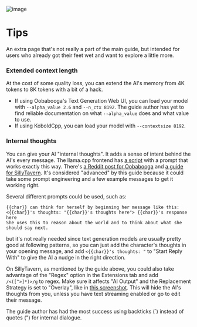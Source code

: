 ![image](https://github.com/Crataco/ai-guide/assets/55674863/61c24c74-c484-4b52-ba95-fdec1377eead)
# Tips

An extra page that's not really a part of the main guide, but intended for users who already got their feet wet and want to explore a little more.

### Extended context length
At the cost of some quality loss, you can extend the AI's memory from 4K tokens to 8K tokens with a bit of a hack.
- If using Oobabooga's Text Generation Web UI, you can load your model with `--alpha_value 2.6` and `--n_ctx 8192`. The guide author has yet to find reliable documentation on what `--alpha_value` does and what value to use.
- If using KoboldCpp, you can load your model with `--contextsize 8192`.

### Internal thoughts
You can give your AI "internal thoughts". It adds a sense of intent behind the AI's every message. The llama.cpp frontend has [a script](https://github.com/ggerganov/llama.cpp/blob/master/examples/Miku.sh#L33) with a prompt that works exactly this way. There's [a Reddit post for Oobabooga](https://old.reddit.com/r/CharacterAi_NSFW/comments/13mrq2q/secret_thoughts_oobabooga/) and [a guide for SillyTavern](https://rentry.co/kingbri-chara-guide#advanced-character-thoughts). It's considered "advanced" by this guide because it could take some prompt engineering and a few example messages to get it working right.

Several different prompts could be used, such as:
```
{{char}} can think for herself by beginning her message like this:
<{{char}}'s thoughts: "{{char}}'s thoughts here"> {{char}}'s response here
She uses this to reason about the world and to think about what she should say next.
```
but it's not really needed since text generation models are usually pretty good at following patterns, so you can just add the character's thoughts in your opening message, and add `<{{char}}'s thoughts: "` to "Start Reply With" to give the AI a nudge in the right direction.

On SillyTavern, as mentioned by the guide above, you could also take advantage of the "Regex" option in the Extensions tab and add `/<([^>]*)>/g` to regex. Make sure it affects "AI Output" and the Replacement Strategy is set to "Overlay", like in [this screenshot](https://cdn.discordapp.com/attachments/1092245228028706867/1136566365797498890/image.png). This will hide the AI's thoughts from you, unless you have text streaming enabled or go to edit their message.

The guide author has had the most success using backticks (\`) instead of quotes (") for internal dialogue.
